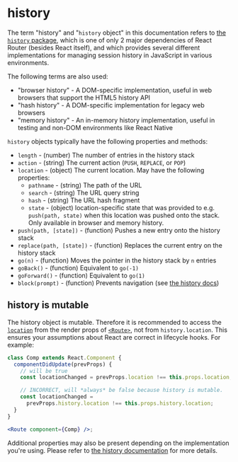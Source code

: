 # history

The term "history" and "`history` object" in this documentation refers to [the `history` package](https://github.com/ReactTraining/history), which is one of only 2 major dependencies of React Router (besides React itself), and which provides several different implementations for managing session history in JavaScript in various environments.

The following terms are also used:

* "browser history" - A DOM-specific implementation, useful in web browsers that support the HTML5 history API
* "hash history" - A DOM-specific implementation for legacy web browsers
* "memory history" - An in-memory history implementation, useful in testing and non-DOM environments like React Native

`history` objects typically have the following properties and methods:

* `length` - (number) The number of entries in the history stack
* `action` - (string) The current action (`PUSH`, `REPLACE`, or `POP`)
* `location` - (object) The current location. May have the following properties:
  * `pathname` - (string) The path of the URL
  * `search` - (string) The URL query string
  * `hash` - (string) The URL hash fragment
  * `state` - (object) location-specific state that was provided to e.g. `push(path, state)` when this location was pushed onto the stack. Only available in browser and memory history.
* `push(path, [state])` - (function) Pushes a new entry onto the history stack
* `replace(path, [state])` - (function) Replaces the current entry on the history stack
* `go(n)` - (function) Moves the pointer in the history stack by `n` entries
* `goBack()` - (function) Equivalent to `go(-1)`
* `goForward()` - (function) Equivalent to `go(1)`
* `block(prompt)` - (function) Prevents navigation (see [the history docs](https://github.com/ReactTraining/history#blocking-transitions))

## history is mutable

The history object is mutable. Therefore it is recommended to access the [`location`](./location.md) from the render props of [`<Route>`](./Route.md), not from `history.location`. This ensures your assumptions about React are correct in lifecycle hooks. For example:

```jsx
class Comp extends React.Component {
  componentDidUpdate(prevProps) {
    // will be true
    const locationChanged = prevProps.location !== this.props.location;

    // INCORRECT, will *always* be false because history is mutable.
    const locationChanged =
      prevProps.history.location !== this.props.history.location;
  }
}

<Route component={Comp} />;
```

Additional properties may also be present depending on the implementation you're using. Please refer to [the history documentation](https://github.com/ReactTraining/history#properties) for more details.
